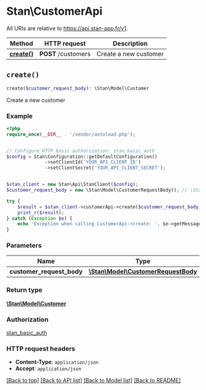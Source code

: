 # Stan\CustomerApi

All URIs are relative to https://api.stan-app.fr/v1.

Method | HTTP request | Description
------------- | ------------- | -------------
[**create()**](CustomerApi.md#create) | **POST** /customers | Create a new customer


## `create()`

```php
create($customer_request_body): \Stan\Model\Customer
```

Create a new customer

### Example

```php
<?php
require_once(__DIR__ . '/vendor/autoload.php');


// Configure HTTP basic authorization: stan_basic_auth
$config = Stan\Configuration::getDefaultConfiguration()
              ->setClientId('YOUR_API_CLIENT_ID')
              ->setClientSecret('YOUR_API_CLIENT_SECRET');


$stan_client = new Stan\Api\StanClient($config);
$customer_request_body = new \Stan\Model\CustomerRequestBody(); // \Stan\Model\CustomerRequestBody

try {
    $result = $stan_client->customerApi->create($customer_request_body);
    print_r($result);
} catch (Exception $e) {
    echo 'Exception when calling CustomerApi->create: ', $e->getMessage(), PHP_EOL;
}
```

### Parameters

Name | Type | Description  | Notes
------------- | ------------- | ------------- | -------------
 **customer_request_body** | [**\Stan\Model\CustomerRequestBody**](../Model/CustomerRequestBody.md)|  | [optional]

### Return type

[**\Stan\Model\Customer**](../Model/Customer.md)

### Authorization

[stan_basic_auth](../../README.md#stan_basic_auth)

### HTTP request headers

- **Content-Type**: `application/json`
- **Accept**: `application/json`

[[Back to top]](#) [[Back to API list]](../../README.md#endpoints)
[[Back to Model list]](../../README.md#models)
[[Back to README]](../../README.md)
